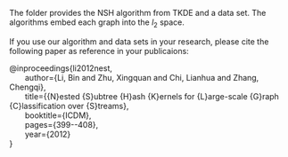 The folder provides the NSH algorithm from TKDE and a data set. The algorithms embed each graph into the $l_2$ space.

If you use our algorithm and data sets in your research, please cite the following paper as reference in your publicaions:

@inproceedings{li2012nest,  
&emsp;&emsp;author={Li, Bin and Zhu, Xingquan and Chi, Lianhua and Zhang, Chengqi},  
&emsp;&emsp;title={{N}ested {S}ubtree {H}ash {K}ernels for {L}arge-scale {G}raph {C}lassification over {S}treams},  
&emsp;&emsp;booktitle={ICDM},  
&emsp;&emsp;pages={399--408},  
&emsp;&emsp;year={2012}  
}
